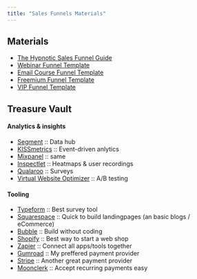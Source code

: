 ```yaml
---
title: "Sales Funnels Materials"
---
```


## Materials

-  <a target="_blank" href="https://s3.eu-west-2.amazonaws.com/growthcasts-course-materials/Hypnotic+Sales+Funnel+Guide.pdf">The Hypnotic Sales Funnel Guide</a>
-  <a target="_blank" href="https://s3.eu-west-2.amazonaws.com/growthcasts-course-materials/Growthcasts+BONUS+Materials+-+Webinar+Funnel.pdf">Webinar Funnel Template</a>
-  <a target="_blank" href="https://s3.eu-west-2.amazonaws.com/growthcasts-course-materials/Growthcasts+BONUS+Materials+-+Email+Course+Funnel.pdf">Email Course Funnel Template</a>
-  <a target="_blank" href="https://s3.eu-west-2.amazonaws.com/growthcasts-course-materials/Growthcasts+BONUS+Materials+-+Freemium+Funnel.pdf">Freemium Funnel Template</a>
-  <a target="_blank" href="https://s3.eu-west-2.amazonaws.com/growthcasts-course-materials/Growthcasts+BONUS+Materials+-+VIP+Funnel.pdf">VIP Funnel Template</a>


## Treasure Vault

#### Analytics & insights

-  <a target="_blank" href="http://segment.com">Segment</a> :: Data hub
-  <a target="_blank" href="http://kissmetrics.com">KISSmetrics</a> :: Event-driven anlytics
-  <a target="_blank" href="http://mixpanel.com">Mixpanel</a> :: same
-  <a target="_blank" href="http://inspectlet.com">Inspectlet</a> :: Heatmaps & user recordings
-  <a target="_blank" href="http://qualaroo.com">Qualaroo</a> :: Surveys
-  <a target="_blank" href="http://vwo.com">Virtual Website Optimizer</a> :: A/B testing


#### Tooling

-  <a target="_blank" href="http://typeform.com">Typeform</a> :: Best survey tool
-  <a target="_blank" href="http://squarespace.com">Squarespace</a> :: Quick to build landingpages (an basic blogs / eCommerce)
-  <a target="_blank" href="http://bubble.is">Bubble</a> :: Build without coding
-  <a target="_blank" href="http://shopify.com">Shopify</a> :: Best way to start a web shop
-  <a target="_blank" href="http://zapier.com">Zapier</a> :: Connect all apps/tools together
-  <a target="_blank" href="http://gumroad.com">Gumroad</a> :: My preffered payment provider
-  <a target="_blank" href="http://stripe.com">Stripe</a> :: Another great payment provider
-  <a target="_blank" href="https://www.moonclerk.com/">Moonclerk</a> :: Accept recurring payments easy